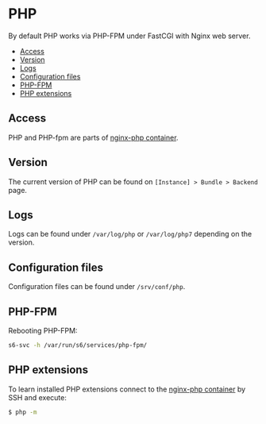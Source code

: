 # PHP

By default PHP works via PHP-FPM under FastCGI with Nginx web server.  

* [Access](#access)
* [Version](#version)
* [Logs](#logs)
* [Configuration files](#configuration-files)
* [PHP-FPM](#php-fpm)
* [PHP extensions](#php-extensions)

## Access

PHP and PHP-fpm are parts of [nginx-php container](README.md).

## Version

The current version of PHP can be found on `[Instance] > Bundle > Backend` page.

## Logs

Logs can be found under `/var/log/php` or `/var/log/php7` depending on the version.

## Configuration files

Configuration files can be found under `/srv/conf/php`.

## PHP-FPM

Rebooting PHP-FPM:
```bash
s6-svc -h /var/run/s6/services/php-fpm/
```

## PHP extensions 

To learn installed PHP extensions connect to the [nginx-php container](README.md) by SSH and execute:
```bash
$ php -m
```